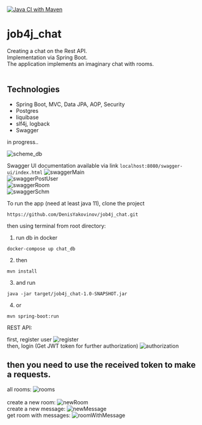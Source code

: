 [![Java CI with Maven](https://github.com/DenisYakovinov/job4j_chat/actions/workflows/maven.yml/badge.svg)](https://github.com/DenisYakovinov/job4j_chat/actions/workflows/maven.yml)
# job4j_chat

Creating a chat on the Rest API.<br>
Implementation via Spring Boot.<br>
The application implements an imaginary chat with rooms.
<br> 
<br>
<h2>Technologies</h2>
<ul>
    <li>Spring Boot, MVC, Data JPA, AOP, Security</li>
    <li>Postgres</li>
    <Li>liquibase</Li>
    <Li>slf4j, logback</Li>
    <Li>Swagger</Li>
</ul>
in progress..

![scheme_db](img/scheme_db.png) <br>

Swagger UI documentation available via link ```localhost:8080/swagger-ui/index.html```
![swaggerMain](img/swaggerMain.png) <br>
![swaggerPostUser](img/swaggerPostUser.png) <br>
![swaggerRoom](img/swaggerRoom.png) <br>
![swaggerSchm](img/swaggerSchm.png) <br>

To run the app (need at least java 11), clone the project
```
https://github.com/DenisYakovinov/job4j_chat.git
```
then using terminal from root directory:<br>

1. run db in docker
```
docker-compose up chat_db
```
2. then
```
mvn install
```
3. and run
```
java -jar target/job4j_chat-1.0-SNAPSHOT.jar
```
4. or
```
mvn spring-boot:run
```

REST API:<br>

first, register user
![register](img/register.png) <br>
then, login (Get JWT token for further authorization)
![authorization](img/authorization.png) <br>
## then you need to use the received token to make a requests. ##
all rooms:
![rooms](img/rooms.png) <br>
<br>
create a new room:
![newRoom](img/newRoom.png) <br>
create a new message:
![newMessage](img/newMessage.png) <br>
get room with messages:
![roomWithMessage](img/roomWithMessage.png) <br>

